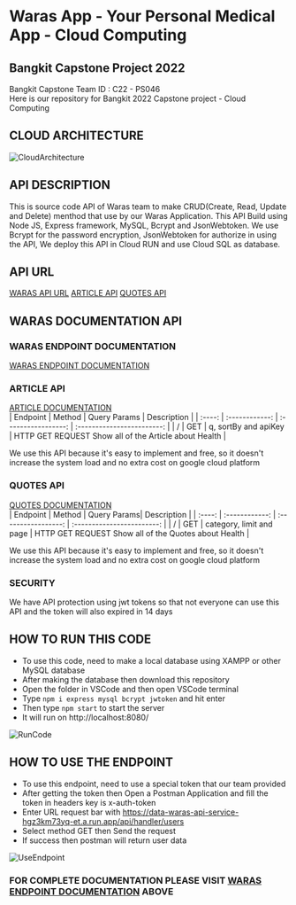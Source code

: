 # Waras App - Your Personal Medical App - Cloud Computing

## Bangkit Capstone Project 2022
Bangkit Capstone Team ID : C22 - PS046 <br>
Here is our repository for Bangkit 2022 Capstone project - Cloud Computing
<br>
## CLOUD ARCHITECTURE
![CloudArchitecture](https://github.com/yuliusius1/waras-bangkit-capstone-2022/blob/main/assets/cloud_architecture.png)
<br>
## API DESCRIPTION
This is source code API of Waras team to make CRUD(Create, Read, Update and Delete) menthod that use by our Waras Application. This API Build using Node JS, Express framework, MySQL, Bcrypt and JsonWebtoken. We use Bcrypt for the password encryption, JsonWebtoken for authorize in using the API, We deploy this API in Cloud RUN and use Cloud SQL as database.
<br>
## API URL
[WARAS API URL](https://data-waras-api-service-hgz3km73yq-et.a.run.app/)
[ARTICLE API](https://newsapi.org/v2/everything?q=covid&sortBy=publishedAt&apiKey=2a81a09b7fae49ba817399a2fc9cb666)
[QUOTES API](https://world-of-quotes.p.rapidapi.com/v1/quotes?category=health&limit=20&page=1)
<br>
## <a name="docum"></a>WARAS DOCUMENTATION API
### WARAS ENDPOINT DOCUMENTATION
[WARAS ENDPOINT DOCUMENTATION](https://documenter.getpostman.com/view/21187908/Uz5CLHqp)

### ARTICLE API
[ARTICLE DOCUMENTATION](https://newsapi.org/docs/endpoints/everything)
<br>
|  Endpoint |  Method	     |      Query Params |           Description          |
| :----: | :------------: | :-----------------: | :------------------------: |
| / | GET   | q, sortBy and apiKey      | HTTP GET REQUEST Show all of the Article about Health  |

We use this API because it's easy to implement and free, so it doesn't increase the system load and no extra cost on google cloud platform

### QUOTES API
[QUOTES DOCUMENTATION](https://rapidapi.com/karanp41-eRiF1pYLK1P/api/world-of-quotes/)
<br>
|  Endpoint |  Method	     |   Query Params|           Description          |
| :----: | :------------: | :-----------------: | :------------------------: |
| / | GET   | category, limit and page      | HTTP GET REQUEST Show all of the Quotes about Health  |

We use this API because it's easy to implement and free, so it doesn't increase the system load and no extra cost on google cloud platform

### SECURITY
We have API protection using jwt tokens so that not everyone can use this API and the token will also expired in 14 days

## HOW TO RUN THIS CODE
* To use this code, need to make a local database using XAMPP or other MySQL database
* After making the database then download this repository
* Open the folder in VSCode and then open VSCode terminal
* Type ```npm i express mysql bcrypt jwtoken``` and hit enter
* Then type ```npm start``` to start the server
* It will run on http://localhost:8080/

![RunCode](https://github.com/yuliusius1/waras-bangkit-capstone-2022/blob/main/assets/run_code.jpeg)
<br>
## HOW TO USE THE ENDPOINT
* To use this endpoint, need to use a special token that our team provided
* After getting the token then Open a Postman Application and fill the token in headers key is x-auth-token
* Enter URL request bar with https://data-waras-api-service-hgz3km73yq-et.a.run.app/api/handler/users
* Select method GET then Send the request
* If success then postman will return user data

![UseEndpoint](https://github.com/yuliusius1/waras-bangkit-capstone-2022/blob/main/assets/run_endpoint.jpeg)
<br>
### FOR COMPLETE DOCUMENTATION PLEASE VISIT [WARAS ENDPOINT DOCUMENTATION](#docum) ABOVE
